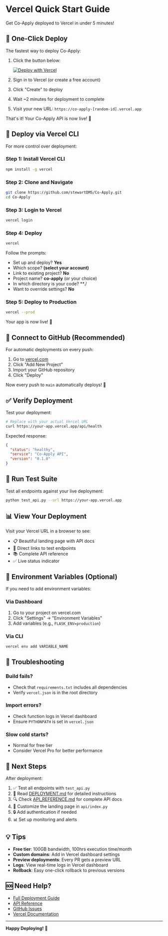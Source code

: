 # Vercel Quick Start Guide

Get Co-Apply deployed to Vercel in under 5 minutes!

## 🚀 One-Click Deploy

The fastest way to deploy Co-Apply:

1. Click the button below:

   [![Deploy with Vercel](https://vercel.com/button)](https://vercel.com/new/clone?repository-url=https://github.com/stewartDMS/Co-Apply)

2. Sign in to Vercel (or create a free account)

3. Click "Create" to deploy

4. Wait ~2 minutes for deployment to complete

5. Visit your new URL: `https://co-apply-[random-id].vercel.app`

That's it! Your Co-Apply API is now live! 🎉

## 🔧 Deploy via Vercel CLI

For more control over deployment:

### Step 1: Install Vercel CLI

```bash
npm install -g vercel
```

### Step 2: Clone and Navigate

```bash
git clone https://github.com/stewartDMS/Co-Apply.git
cd Co-Apply
```

### Step 3: Login to Vercel

```bash
vercel login
```

### Step 4: Deploy

```bash
vercel
```

Follow the prompts:
- Set up and deploy? **Yes**
- Which scope? **(select your account)**
- Link to existing project? **No**
- Project name? **co-apply** (or your choice)
- In which directory is your code? **./
- Want to override settings? **No**

### Step 5: Deploy to Production

```bash
vercel --prod
```

Your app is now live! 🎊

## 📱 Connect to GitHub (Recommended)

For automatic deployments on every push:

1. Go to [vercel.com](https://vercel.com)
2. Click "Add New Project"
3. Import your GitHub repository
4. Click "Deploy"

Now every push to `main` automatically deploys! 🔄

## ✅ Verify Deployment

Test your deployment:

```bash
# Replace with your actual Vercel URL
curl https://your-app.vercel.app/api/health
```

Expected response:
```json
{
  "status": "healthy",
  "service": "Co-Apply API",
  "version": "0.1.0"
}
```

## 🧪 Run Test Suite

Test all endpoints against your live deployment:

```bash
python test_api.py --url https://your-app.vercel.app
```

## 📊 View Your Deployment

Visit your Vercel URL in a browser to see:
- 📋 Beautiful landing page with API docs
- 🔗 Direct links to test endpoints
- 📚 Complete API reference
- ✅ Live status indicator

## 🔑 Environment Variables (Optional)

If you need to add environment variables:

### Via Dashboard
1. Go to your project on vercel.com
2. Click "Settings" → "Environment Variables"
3. Add variables (e.g., `FLASK_ENV=production`)

### Via CLI
```bash
vercel env add VARIABLE_NAME
```

## 🐛 Troubleshooting

### Build fails?
- Check that `requirements.txt` includes all dependencies
- Verify `vercel.json` is in the root directory

### Import errors?
- Check function logs in Vercel dashboard
- Ensure `PYTHONPATH` is set in `vercel.json`

### Slow cold starts?
- Normal for free tier
- Consider Vercel Pro for better performance

## 📖 Next Steps

After deployment:

1. ✅ Test all endpoints with `test_api.py`
2. 📝 Read [DEPLOYMENT.md](DEPLOYMENT.md) for detailed instructions
3. 🔍 Check [API_REFERENCE.md](API_REFERENCE.md) for complete API docs
4. 🎨 Customize the landing page in `api/index.py`
5. 🔒 Add authentication if needed
6. 📊 Set up monitoring and alerts

## 💡 Tips

- **Free tier**: 100GB bandwidth, 100hrs execution time/month
- **Custom domains**: Add in Vercel dashboard settings
- **Preview deployments**: Every PR gets a preview URL
- **Logs**: View real-time logs in Vercel dashboard
- **Rollback**: Easy one-click rollback to previous versions

## 🆘 Need Help?

- [Full Deployment Guide](DEPLOYMENT.md)
- [API Reference](API_REFERENCE.md)
- [GitHub Issues](https://github.com/stewartDMS/Co-Apply/issues)
- [Vercel Documentation](https://vercel.com/docs)

---

**Happy Deploying!** 🚀
